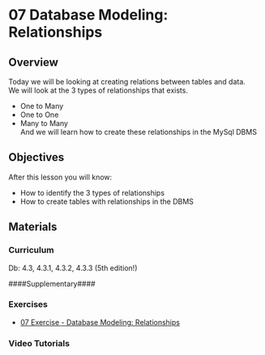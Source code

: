 07 Database Modeling: Relationships
===============

## Overview ##
Today we will be looking at creating relations between tables and data.   
We will look at the 3 types of relationships that exists.   
* One to Many
* One to One
* Many to Many   
And we will learn how to create these relationships in the MySql DBMS

## Objectives ##
After this lesson you will know:   
* How to identify the 3 types of relationships
* How to create tables with relationships in the DBMS

## Materials ##

### Curriculum ###
Db: 4.3, 4.3.1, 4.3.2, 4.3.3 (5th edition!) 

####Supplementary####
  
### Exercises ###
* [07 Exercise - Database Modeling: Relationships](https://docs.google.com/document/d/11X-EmX2Bgnh4SRZqWmbv3VFkzd9Za-6cdpwfIWmoAVo/pub)

### Video Tutorials ###
